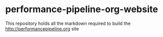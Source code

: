 # performance-pipeline-org-website
This repository holds all the markdown required to build the http://performancepipeline.org site

